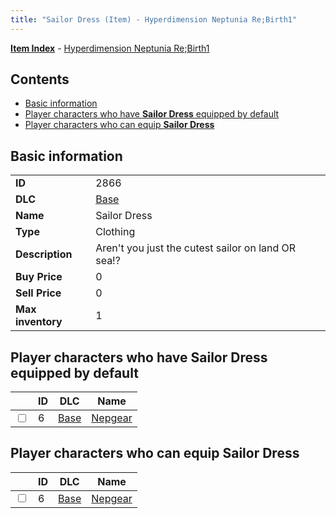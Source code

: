 ```yaml
---
title: "Sailor Dress (Item) - Hyperdimension Neptunia Re;Birth1"
---
```


[**Item Index**](/neptunia/rb1/item/index.html) - [Hyperdimension Neptunia Re;Birth1](/neptunia/rb1)

## Contents

- [Basic information](#basic-information)
- [Player characters who have **Sailor Dress** equipped by default](#player-characters-who-have-sailor-dress-equipped-by-default)
- [Player characters who can equip **Sailor Dress**](#player-characters-who-can-equip-sailor-dress)

## Basic information

|   |   |
| -- | -- |
| **ID** | 2866 |
| **DLC** | [Base](/neptunia/rb1/dlc/1-base.html) |
| **Name** | Sailor Dress |
| **Type** | Clothing |
| **Description** | Aren't you just the cutest sailor on land OR sea!? |
| **Buy Price** | 0 |
| **Sell Price** | 0 |
| **Max inventory** | 1 |

## Player characters who have **Sailor Dress** equipped by default

|    | ID | DLC | Name |
| -- | -- | --- | ---- |
| <input type="checkbox" id="rb1-player-1-6" class="trackbox" /> | 6 | [Base](/neptunia/rb1/dlc/1-base.html) | [Nepgear](/neptunia/rb1/player/1-6-nepgear.html) |

## Player characters who can equip **Sailor Dress**

|    | ID | DLC | Name |
| -- | -- | --- | ---- |
| <input type="checkbox" id="rb1-player-1-6" class="trackbox" /> | 6 | [Base](/neptunia/rb1/dlc/1-base.html) | [Nepgear](/neptunia/rb1/player/1-6-nepgear.html) |